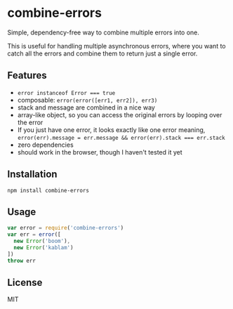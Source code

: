 
# combine-errors

  Simple, dependency-free way to combine multiple errors into one.

  This is useful for handling multiple asynchronous errors, where you want to catch all the errors and combine them to return just a single error.

## Features

- `error instanceof Error === true`
- composable: `error(error([err1, err2]), err3)`
- stack and message are combined in a nice way
- array-like object, so you can access the original errors by looping over the error
- If you just have one error, it looks exactly like one error meaning, `error(err).message = err.message && error(err).stack === err.stack`
- zero dependencies
- should work in the browser, though I haven't tested it yet

## Installation

```
npm install combine-errors
```

## Usage

```js
var error = require('combine-errors')
var err = error([
  new Error('boom'),
  new Error('kablam')
])
throw err
```

## License

MIT

